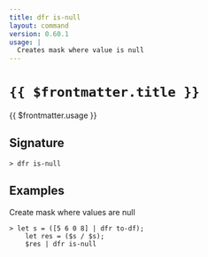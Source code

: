 ```yaml
---
title: dfr is-null
layout: command
version: 0.60.1
usage: |
  Creates mask where value is null
---
```


# `{{ $frontmatter.title }}`

<div style='white-space: pre-wrap;'>{{ $frontmatter.usage }}</div>

## Signature

`> dfr is-null `

## Examples

Create mask where values are null

```shell
> let s = ([5 6 0 8] | dfr to-df);
    let res = ($s / $s);
    $res | dfr is-null
```
